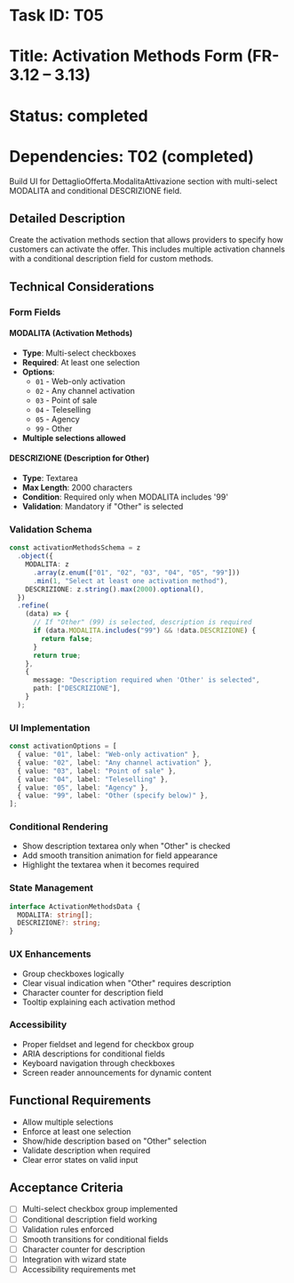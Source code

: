 # Task ID: T05

# Title: Activation Methods Form (FR-3.12 – 3.13)

# Status: completed

# Dependencies: T02 (completed)

Build UI for DettaglioOfferta.ModalitaAttivazione section with multi-select MODALITA and conditional DESCRIZIONE field.

## Detailed Description

Create the activation methods section that allows providers to specify how customers can activate the offer. This includes multiple activation channels with a conditional description field for custom methods.

## Technical Considerations

### Form Fields

#### MODALITA (Activation Methods)

- **Type**: Multi-select checkboxes
- **Required**: At least one selection
- **Options**:
  - `01` - Web-only activation
  - `02` - Any channel activation
  - `03` - Point of sale
  - `04` - Teleselling
  - `05` - Agency
  - `99` - Other
- **Multiple selections allowed**

#### DESCRIZIONE (Description for Other)

- **Type**: Textarea
- **Max Length**: 2000 characters
- **Condition**: Required only when MODALITA includes '99'
- **Validation**: Mandatory if "Other" is selected

### Validation Schema

```typescript
const activationMethodsSchema = z
  .object({
    MODALITA: z
      .array(z.enum(["01", "02", "03", "04", "05", "99"]))
      .min(1, "Select at least one activation method"),
    DESCRIZIONE: z.string().max(2000).optional(),
  })
  .refine(
    (data) => {
      // If "Other" (99) is selected, description is required
      if (data.MODALITA.includes("99") && !data.DESCRIZIONE) {
        return false;
      }
      return true;
    },
    {
      message: "Description required when 'Other' is selected",
      path: ["DESCRIZIONE"],
    }
  );
```

### UI Implementation

```typescript
const activationOptions = [
  { value: "01", label: "Web-only activation" },
  { value: "02", label: "Any channel activation" },
  { value: "03", label: "Point of sale" },
  { value: "04", label: "Teleselling" },
  { value: "05", label: "Agency" },
  { value: "99", label: "Other (specify below)" },
];
```

### Conditional Rendering

- Show description textarea only when "Other" is checked
- Add smooth transition animation for field appearance
- Highlight the textarea when it becomes required

### State Management

```typescript
interface ActivationMethodsData {
  MODALITA: string[];
  DESCRIZIONE?: string;
}
```

### UX Enhancements

- Group checkboxes logically
- Clear visual indication when "Other" requires description
- Character counter for description field
- Tooltip explaining each activation method

### Accessibility

- Proper fieldset and legend for checkbox group
- ARIA descriptions for conditional fields
- Keyboard navigation through checkboxes
- Screen reader announcements for dynamic content

## Functional Requirements

- Allow multiple selections
- Enforce at least one selection
- Show/hide description based on "Other" selection
- Validate description when required
- Clear error states on valid input

## Acceptance Criteria

- [ ] Multi-select checkbox group implemented
- [ ] Conditional description field working
- [ ] Validation rules enforced
- [ ] Smooth transitions for conditional fields
- [ ] Character counter for description
- [ ] Integration with wizard state
- [ ] Accessibility requirements met
